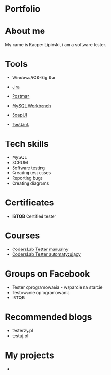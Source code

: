 # Portfolio

# About me 
My name is Kacper Lipiński, i am a software tester.

# Tools

* Windows/iOS-Big Sur

* [Jira](https://www.atlassian.com/pl/software/jira)

* [Postman](https://www.postman.com/) 

* [MySQL Workbench](https://www.mysql.com/)

* [SoapUI](https://www.soapui.org/)

* [TestLink](https://en.wikipedia.org/wiki/TestLink)

# Tech skills

* MySQL
* SCRUM
* Software testing
* Creating test cases
* Reporting bugs
* Creating diagrams 

# Certificates

* **ISTQB** Certified tester

# Courses

* [CodersLab Tester manualny](https://coderslab.pl/pl/kurs/tester-manualny/o-kursie)
* [CodersLab Tester automatyzujący](https://coderslab.pl/pl/kurs/tester-automatyzujacy/o-kursie)

# Groups on Facebook

* Tester oprogramowania - wsparcie na starcie
* Testowanie oprogramowania
* ISTQB

# Recommended blogs

* testerzy.pl
* testuj.pl

# My projects
*
